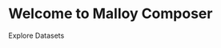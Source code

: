 # Welcome to Malloy Composer

Explore Datasets

<!-- malloy-app 
  app="names" 
  name="USA Baby Names Data Set" 
  description="All births in the USA since 1910 by state, firstname and gender" 
-->

<!-- malloy-app 
  app="ecommerce" 
  name="eCommerce" 
  description="Exapmle Transactional data for an eCommerce business" 
-->
<!-- malloy-app 
  app="hackernews" 
  name="Hacker News" 
  description="Posts from news.ycombinator.com" 
-->

<!-- malloy-app 
  app="iowa" 
  name="Iowa Liquor Store Purchases" 
  description="Public data from state owned Iowa Liquor Stores" 
-->

<!-- malloy-app 
  app="recalls" 
  name="Automobile Recalls" 
  description="Public data from data.gov on automobile recalls" 
-->

<!-- malloy-app 
  app="ecommerce" 
  name="eCommerce" 
  description="Transactional data for an eCommerce business" 
-->